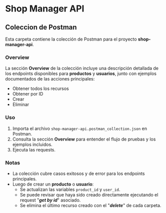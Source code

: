 # Shop Manager API

## Coleccion de Postman

Esta carpeta contiene la colección de Postman para el proyecto **shop-manager-api**.

### Overview

La sección **Overview** de la colección incluye una descripción detallada de los endpoints disponibles para **productos** y **usuarios**, junto con ejemplos documentados de las acciones principales:

- Obtener todos los recursos
- Obtener por ID
- Crear
- Eliminar

### Uso

1. Importa el archivo `shop-manager-api.postman_collection.json` en Postman.
2. Consulta la sección **Overview** para entender el flujo de pruebas y los ejemplos incluidos.
3. Ejecuta las requests.

### Notas

- La colección cubre casos exitosos y de error para los endpoints principales.
- Luego de crear un **producto** o **usuario**:
  - Se actualizan las variables `product_id` y `user_id`.
  - Se puede revisar que haya sido creado directamente ejecutando el request "**_get by id_**" asociado.
  - Se elimina el último recurso creado con el "**_delete_**" de cada carpeta.
